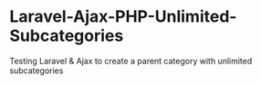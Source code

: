 # Laravel-Ajax-PHP-Unlimited-Subcategories
Testing Laravel &amp; Ajax to create a parent category with unlimited subcategories
